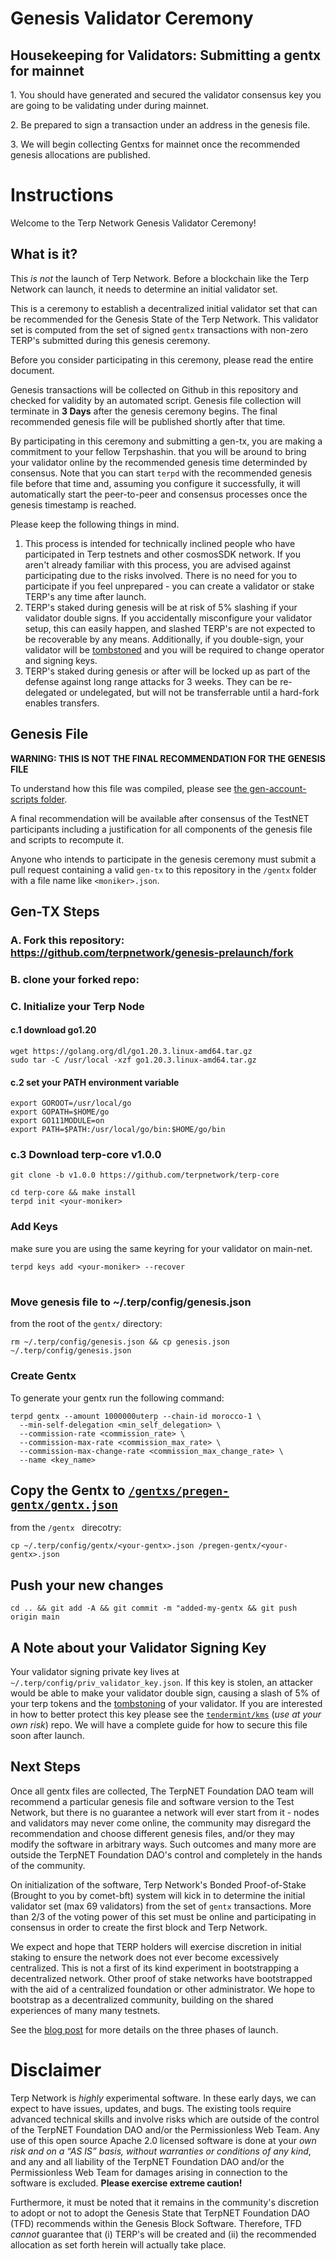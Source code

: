 # Genesis Validator Ceremony
## Housekeeping for Validators: Submitting a gentx for mainnet

1\. You should have generated and secured the validator consensus key you are going to be validating under during mainnet.

2\. Be prepared to sign a transaction under an address in the genesis file.

3\. We will begin collecting Gentxs for mainnet once the recommended genesis allocations are published.

# Instructions


Welcome to the Terp Network Genesis Validator Ceremony!


## What is it?

This *is not* the launch of Terp Network. Before a blockchain like the Terp Network can launch, it needs to determine an initial validator set.

This is a ceremony to establish a decentralized initial validator set that can be recommended for the Genesis State of the Terp Network.
This validator set is computed from the set of signed `gentx` transactions with non-zero TERP's submitted during this genesis ceremony.

Before you consider participating in this ceremony, please read the entire document.

Genesis transactions will be collected on Github in this repository and checked for validity by an automated script.
Genesis file collection will terminate in **3 Days** after the genesis ceremony begins. The final recommended genesis file will be published shortly after that time.

By participating in this ceremony and submitting a gen-tx, you are making a commitment to your fellow Terpshashin.
that you will be around to bring your validator online by the recommended genesis time determinded by consensus. Note that you can start `terpd`  with the recommended genesis file before that time and, assuming you configure it successfully, it will automatically start the peer-to-peer and consensus processes once the genesis timestamp is reached.

Please keep the following things in mind.

1. This process is intended for technically inclined people who have participated in Terp testnets and other cosmosSDK network. If you aren't already familiar with this process, you are advised against participating due to the risks involved. There is no need for you to participate if you feel unprepared - 
 you can create a validator or stake TERP's any time after launch.
2. TERP's staked during genesis will be at risk of 5% slashing if your validator double signs. If you accidentally misconfigure your validator setup, this can easily happen, and slashed TERP's are not expected to be recoverable by any means. Additionally, if you double-sign, your validator will be [tombstoned](https://github.com/cosmos/cosmos-sdk/blob/master/docs/spec/slashing/07_tombstone.md) and you will be required to change operator and signing keys.
3. TERP's staked during genesis or after will be locked up as part of the defense against long range attacks for 3 weeks. They can be re-delegated or undelegated, but will not be transferrable until a hard-fork enables transfers.
   

## Genesis File

**WARNING: THIS IS NOT THE FINAL RECOMMENDATION FOR THE GENESIS FILE**


To understand how this file was compiled, please see [the gen-account-scripts folder](../gen-account-scripts/README.md).

A final recommendation will be available after consensus of the TestNET participants including a justification for
all components of the genesis file and scripts to recompute it.

Anyone who intends to participate in the genesis ceremony must submit a pull request
containing a valid `gen-tx` to this repository in the `/gentx` folder with a file name like `<moniker>.json`.

## Gen-TX Steps

### A. Fork this repository: https://github.com/terpnetwork/genesis-prelaunch/fork

### B. clone your forked repo:


### C. Initialize your Terp Node

#### c.1 download go1.20 
```
wget https://golang.org/dl/go1.20.3.linux-amd64.tar.gz
sudo tar -C /usr/local -xzf go1.20.3.linux-amd64.tar.gz
```
#### c.2 set your PATH environment variable
```
export GOROOT=/usr/local/go
export GOPATH=$HOME/go
export GO111MODULE=on
export PATH=$PATH:/usr/local/go/bin:$HOME/go/bin
```
### c.3 Download terp-core v1.0.0 
```
git clone -b v1.0.0 https://github.com/terpnetwork/terp-core 
```
```
cd terp-core && make install
terpd init <your-moniker>
```

### Add Keys 
make sure you are using the same keyring for your validator on main-net. 
```
terpd keys add <your-moniker> --recover
```
#
### Move genesis file to ~/.terp/config/genesis.json
from the root of the `gentx/` directory:
```
rm ~/.terp/config/genesis.json && cp genesis.json ~/.terp/config/genesis.json
```

### Create Gentx
To generate your gentx run the following command:
```
terpd gentx --amount 1000000uterp --chain-id morocco-1 \
  --min-self-delegation <min_self_delegation> \
  --commission-rate <commission_rate> \
  --commission-max-rate <commission_max_rate> \
  --commission-max-change-rate <commission_max_change_rate> \
  --name <key_name>
  ```


## Copy the Gentx to [`/gentxs/pregen-gentx/gentx.json`](./pregen-gentx/)
from the `/gentx ` direcotry:
```
cp ~/.terp/config/gentx/<your-gentx>.json /pregen-gentx/<your-gentx>.json 
```
## Push your new changes

```
cd .. && git add -A && git commit -m "added-my-gentx && git push origin main 
```
## A Note about your Validator Signing Key

Your validator signing private key lives at `~/.terp/config/priv_validator_key.json`. If this key is stolen, an attacker would be able to make
your validator double sign, causing a slash of 5% of your terp tokens  and the [tombstoning](https://github.com/cosmos/cosmos-sdk/blob/master/docs/spec/slashing/07_tombstone.md) of your validator. If you are interested in how to better protect this key please see the [`tendermint/kms`](https://github.com/tendermint/kms) (_*use at your own risk*_) repo. We will have a complete guide for how to secure this file soon after launch.

## Next Steps

Once all gentx files are collected, The TerpNET Foundation DAO team will recommend a particular genesis file and software version to the Test Network, but there is no guarantee a network will ever start from it - nodes and validators may
never come online, the community may disregard the recommendation and choose
different genesis files, and/or they may modify the software in arbitrary ways. Such
outcomes and many more are outside the TerpNET Foundation DAO's control and completely in the hands of the community.

On initialization of the software, Terp Network's Bonded Proof-of-Stake (Brought to you by comet-bft) system will kick in to determine the initial validator set (max 69 validators) from the set of `gentx` transactions.
More than 2/3 of the voting power of this set must be online and participating in consensus
in order to create the first block and Terp Network.

We expect and hope that TERP holders will exercise discretion in initial staking to ensure the network does not ever become excessively centralized. This is not a first of its kind experiment in bootstrapping a decentralized network. Other proof of stake networks have bootstrapped with the aid of a centralized foundation or other administrator. We hope to bootstrap as a decentralized community, building on the shared experiences of many many testnets.

See the [blog
post](https://blog.cosmos.network/the-3-phases-of-the-cosmos-hub-mainnet-fdff3a68c4c0) 
for more details on the three phases of launch.


# Disclaimer


Terp Network is *highly* experimental software. In these early days, we can
expect to have issues, updates, and bugs. The existing tools require advanced
technical skills and involve risks which are outside of the control of the
TerpNET Foundation DAO and/or the Permissionless Web Team. Any use of this open source Apache
2.0 licensed software is done at your *own risk and on a “AS IS” basis, without
warranties or conditions of any kind*, and any and all liability of the
TerpNET Foundation DAO and/or the Permissionless Web Team for damages arising in
connection to the software is excluded. **Please exercise extreme caution!**

Furthermore, it must be noted that it remains in the community's discretion to adopt or not
to adopt the Genesis State that TerpNET Foundation DAO (TFD) recommends within the Genesis Block
Software. Therefore, TFD *cannot* guarantee that (i) TERP's will be created and
(ii) the recommended allocation as set forth herein will actually take place.
